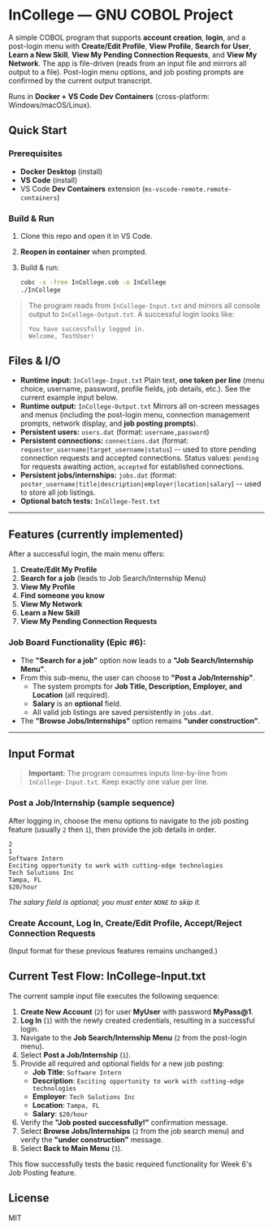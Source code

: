 
# InCollege — GNU COBOL Project

A simple COBOL program that supports **account creation**, **login**, and a post-login menu with **Create/Edit Profile**, **View Profile**, **Search for User**, **Learn a New Skill**, **View My Pending Connection Requests**, and **View My Network**. The app is file-driven (reads from an input file and mirrors all output to a file). Post-login menu options, and job posting prompts are confirmed by the current output transcript.

Runs in **Docker + VS Code Dev Containers** (cross-platform: Windows/macOS/Linux).



## Quick Start

### Prerequisites

* **Docker Desktop** (install)
* **VS Code** (install)
* VS Code **Dev Containers** extension (`ms-vscode-remote.remote-containers`)

### Build & Run

1. Clone this repo and open it in VS Code.
2. **Reopen in container** when prompted.
3. Build & run:

   ```bash
   cobc -x -free InCollege.cob -o InCollege
   ./InCollege


> The program reads from `InCollege-Input.txt` and mirrors all console output to `InCollege-Output.txt`. A successful login looks like:
>
> ```
> You have successfully logged in.
> Welcome, TestUser!
> ```



## Files & I/O

  * **Runtime input:** `InCollege-Input.txt`
    Plain text, **one token per line** (menu choice, username, password, profile fields, job details, etc.). See the current example input below.
  * **Runtime output:** `InCollege-Output.txt`
    Mirrors all on-screen messages and menus (including the post-login menu, connection management prompts, network display, and **job posting prompts**).
  * **Persistent users:** `users.dat` (format: `username,password`)
  * **Persistent connections:** `connections.dat` (format: `requester_username|target_username|status`) -- used to store pending connection requests and accepted connections. Status values: `pending` for requests awaiting action, `accepted` for established connections.
  * **Persistent jobs/internships:** `jobs.dat` (format: `poster_username|title|description|employer|location|salary`) -- used to store all job listings.
  * **Optional batch tests:** `InCollege-Test.txt`

-----

## Features (currently implemented)

After a successful login, the main menu offers:

1.  **Create/Edit My Profile**
2.  **Search for a job** (leads to Job Search/Internship Menu)
3.  **View My Profile**
4.  **Find someone you know**
5.  **View My Network**
6.  **Learn a New Skill**
7.  **View My Pending Connection Requests**

### Job Board Functionality (Epic \#6):

  * The **"Search for a job"** option now leads to a **"Job Search/Internship Menu"**.
  * From this sub-menu, the user can choose to **"Post a Job/Internship"**.
      * The system prompts for **Job Title, Description, Employer, and Location** (all required).
      * **Salary** is an **optional** field.
      * All valid job listings are saved persistently in `jobs.dat`.
  * The **"Browse Jobs/Internships"** option remains **"under construction"**.

-----

## Input Format

> **Important:** The program consumes inputs line-by-line from `InCollege-Input.txt`. Keep exactly one value per line.

### Post a Job/Internship (sample sequence)

After logging in, choose the menu options to navigate to the job posting feature (usually `2` then `1`), then provide the job details in order.

```
2
1
Software Intern
Exciting opportunity to work with cutting-edge technologies
Tech Solutions Inc
Tampa, FL
$20/hour
```

*The salary field is optional; you must enter `NONE` to skip it.*

### Create Account, Log In, Create/Edit Profile, Accept/Reject Connection Requests

(Input format for these previous features remains unchanged.)



## Current Test Flow: InCollege-Input.txt

The current sample input file executes the following sequence:

1.  **Create New Account** (`2`) for user **MyUser** with password **MyPass@1**.
2.  **Log In** (`1`) with the newly created credentials, resulting in a successful login.
3.  Navigate to the **Job Search/Internship Menu** (`2` from the post-login menu).
4.  Select **Post a Job/Internship** (`1`).
5.  Provide all required and optional fields for a new job posting:
      * **Job Title**: `Software Intern`
      * **Description**: `Exciting opportunity to work with cutting-edge technologies`
      * **Employer**: `Tech Solutions Inc`
      * **Location**: `Tampa, FL`
      * **Salary**: `$20/hour`
6.  Verify the **"Job posted successfully\!"** confirmation message.
7.  Select **Browse Jobs/Internships** (`2` from the job search menu) and verify the **"under construction"** message.
8.  Select **Back to Main Menu** (`3`).

This flow successfully tests the basic required functionality for Week 6's Job Posting feature.

## License

MIT

